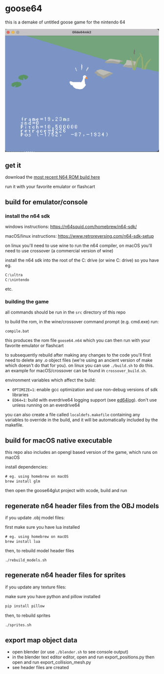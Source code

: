 # goose64

this is a demake of untitled goose game for the nintendo 64

![screenshot of the goose in the lake in the game running on the mupen64plus emulator](screenshot.png)

## get it

download the [most recent N64 ROM build here](src/goose64.n64)

run it with your favorite emulator or flashcart

## build for emulator/console

### install the n64 sdk

windows instructions: https://n64squid.com/homebrew/n64-sdk/

macOS/linux instructions: https://www.retroreversing.com/n64-sdk-setup

on linux you'll need to use wine to run the n64 compiler, on macOS you'll need to use crossover (a commercial version of wine)

install the n64 sdk into the root of the C: drive (or wine C: drive) so you have eg.
```
C:\ultra
C:\nintendo
```
etc.


### building the game

all commands should be run in the `src` directory of this repo

to build the rom, in the wine/crossover command prompt (e.g. cmd.exe) run:

```
compile.bat
```

this produces the rom file `goose64.n64` which you can then run with your favorite emulator or flashcart

to subsequently rebuild after making any changes to the code you'll first need to delete any .o object files (we're using an ancient version of make which doesn't do that for you). on linux you can use `./build.sh` to do this. an example for macOS/crossover can be found in `crossover_build.sh`. 

environment variables which affect the build:

- `OPTIMIZE=1`: enable gcc optimization and use non-debug versions of sdk libraries
- `ED64=1`: build with everdrive64 logging support (see [ed64log](https://github.com/jsdf/ed64log)). don't use unless running on an everdrive64

you can also create a file called `localdefs.makefile` containing any variables to override in the build, and it will be automatically included by the makefile.

## build for macOS native executable

this repo also includes an opengl based version of the game, which runs on macOS

install dependencies:
```
# eg. using homebrew on macOS
brew install glm
```

then open the goose64glut project with xcode, build and run


## regenerate n64 header files from the OBJ models
if you update .obj model files:

first make sure you have lua installed

```
# eg. using homebrew on macOS
brew install lua
```

then, to rebuild model header files

```
./rebuild_models.sh
```

## regenerate n64 header files for sprites
if you update any texture files:

make sure you have python and pillow installed

```bash
pip install pillow
```

then, to rebuild sprites

```bash
./sprites.sh 
```

## export map object data

- open blender (or use `./blender.sh` to see console output)
- in the blender text editor editor, open and run export_positions.py then open and run export_collision_mesh.py
- see header files are created

